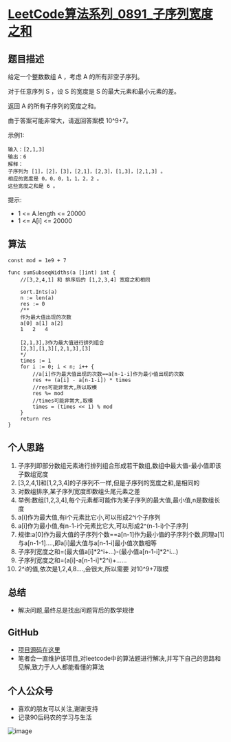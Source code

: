 # [LeetCode算法系列_0891_子序列宽度之和](https://leetcode-cn.com/problems/sum-of-subsequence-widths/description/)

## 题目描述
给定一个整数数组 A ，考虑 A 的所有非空子序列。

对于任意序列 S ，设 S 的宽度是 S 的最大元素和最小元素的差。

返回 A 的所有子序列的宽度之和。

由于答案可能非常大，请返回答案模 10^9+7。

示例1:
```
输入：[2,1,3]
输出：6
解释：
子序列为 [1]，[2]，[3]，[2,1]，[2,3]，[1,3]，[2,1,3] 。
相应的宽度是 0，0，0，1，1，2，2 。
这些宽度之和是 6 。
```

提示:
- 1 <= A.length <= 20000
- 1 <= A\[i] <= 20000

## 算法

```Golang
const mod = 1e9 + 7

func sumSubseqWidths(a []int) int {
	//[3,2,4,1] 和 排序后的 [1,2,3,4] 宽度之和相同

	sort.Ints(a)
	n := len(a)
	res := 0
	/**
	作为最大值出现的次数
	a[0] a[1] a[2]
	1	2	4

	[2,1,3],3作为最大值进行排列组合
	[2,3],[1,3][,2,1,3],[3]
	*/
	times := 1
	for i := 0; i < n; i++ {
		//a[i]作为最大值出现的次数==a[n-1-i]作为最小值出现的次数
		res += (a[i] - a[n-1-i]) * times
		//res可能非常大,所以取模
		res %= mod
		//times可能非常大,取模
		times = (times << 1) % mod
	}
	return res
}
```

## 个人思路
1. 子序列即部分数组元素进行排列组合形成若干数组,数组中最大值-最小值即该子数组宽度
2. [3,2,4,1]和[1,2,3,4]的子序列不一样,但是子序列的宽度之和,是相同的
3. 对数组排序,某子序列宽度即数组头尾元素之差
4. 举例:数组[1,2,3,4],每个元素都可能作为某子序列的最大值,最小值,n是数组长度
5. a[i]作为最大值,有i个元素比它小,可以形成2^i个子序列
6. a[i]作为最小值,有n-1-i个元素比它大,可以形成2^(n-1-i)个子序列
7. 规律:a[0]作为最大值的子序列个数==a[n-1]作为最小值的子序列个数,同理a[1]与a[n-1-1]....,即a[i]最大值与a[n-1-i]最小值次数相等
8. 子序列宽度之和=(最大值a[i]*2^i+...)-(最小值a[n-1-i]*2^i...)
9. 子序列宽度之和=(a[i]-a[n-1-i]*2^i)+......
10. 2^i的值,依次是1,2,4,8....,会很大,所以需要 对10^9+7取模

## 总结
- 解决问题,最终总是找出问题背后的数学规律

## GitHub
- [项目源码在这里](https://github.com/TomorrowWu/leetcode-in-go)
- 笔者会一直维护该项目,对leetcode中的算法题进行解决,并写下自己的思路和见解,致力于人人都能看懂的算法

## 个人公众号
- 喜欢的朋友可以关注,谢谢支持
- 记录90后码农的学习与生活

![image](https://upload-images.jianshu.io/upload_images/5815624-4a8b49cfbaf037dd.jpg?imageMogr2/auto-orient/strip%7CimageView2/2/w/1240)
